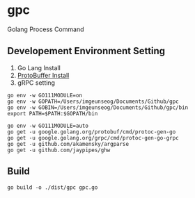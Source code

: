 # gpc

Golang Process Command

## Developement Environment Setting

1. Go Lang Install
2. [ProtoBuffer Install](https://github.com/protocolbuffers/protobuf)
3. gRPC setting

```shell
go env -w GO111MODULE=on
go env -w GOPATH=/Users/imgeunseog/Documents/Github/gpc
go env -w GOBIN=/Users/imgeunseog/Documents/Github/gpc/bin
export PATH=$PATH:$GOPATH/bin
```

```shell
go env -w GO111MODULE=auto
go get -u google.golang.org/protobuf/cmd/protoc-gen-go
go get -u google.golang.org/grpc/cmd/protoc-gen-go-grpc
go get -u github.com/akamensky/argparse
go get -u github.com/jaypipes/ghw
```

## Build
```shell
go build -o ./dist/gpc gpc.go
```